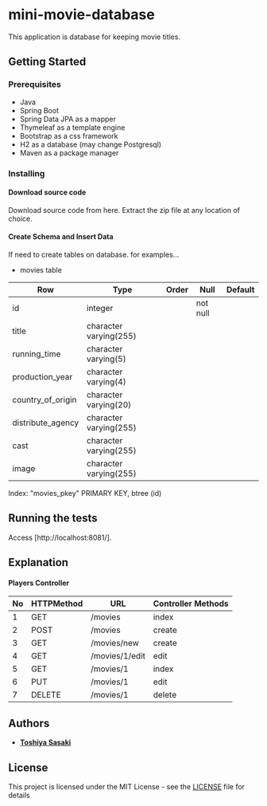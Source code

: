 # mini-movie-database

This application is database for keeping movie titles.

## Getting Started

### Prerequisites
- Java
- Spring Boot
- Spring Data JPA as a mapper
- Thymeleaf as a template engine
- Bootstrap as a css framework
- H2 as a database (may change Postgresql)
- Maven as a package manager


### Installing
#### Download source code
Download source code from here. Extract the zip file at any location of choice.

#### Create Schema and Insert Data
If need to create tables on database. for examples...

 - movies table
 
|Row |Type |Order |Null |Default |
|---|---|---|---|---|
|id |integer | |not null | |
|title |character varying(255) | | | |
|running_time |character varying(5) | | | |
|production_year |character varying(4) | | | |
|country_of_origin |character varying(20) | | | |
|distribute_agency |character varying(255) | | | |
|cast |character varying(255) | | | |
|image |character varying(255) | | | |

Index: "movies_pkey" PRIMARY KEY, btree (id)

## Running the tests

Access [http://localhost:8081/].

## Explanation
#### Players Controller
|No |HTTPMethod |URL |Controller Methods |
|---|---|---|---|
|1 |GET |/movies |index |
|2 |POST |/movies |create |
|3 |GET |/movies/new |create |
|4 |GET |/movies/1/edit |edit |
|5 |GET |/movies/1 |index |
|6 |PUT |/movies/1 |edit |
|7 |DELETE |/movies/1 |delete |

## Authors

- [**Toshiya Sasaki**](https://github.com/toshyss)


## License

This project is licensed under the MIT License - see the [LICENSE](LICENSE) file for details

